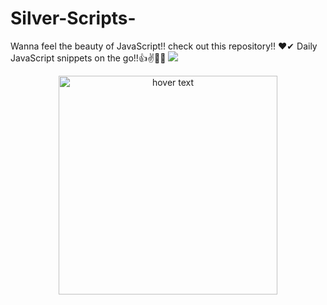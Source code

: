 # Silver-Scripts-
Wanna feel the beauty of JavaScript!! check out this repository!!  ❤✔ Daily JavaScript snippets on the go!!👍✌🙌🙌
![]("https://www.tutorialrepublic.com/lib/images/javascript-illustration.png")

<p align="center">
  <img src="https://www.tutorialrepublic.com/lib/images/javascript-illustration.png" width="350" title="hover text">

</p>
